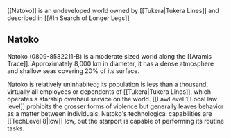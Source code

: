 [[Natoko]] is an undeveloped world owned by [[Tukera|Tukera Lines]] and described in [[#In Search of Longer Legs]]

## Natoko

Natoko (0809-8582211-B) is a moderate sized world  along the [[Aramis Trace]]. Approximately 8,000 km in diameter, it has a dense atmosphere and shallow seas covering 20% of its surface.

Natoko is relatively uninhabited; its population is less than a thousand, virtually all employees or dependents of [[Tukera|Tukera Lines]], which operates a starship overhaul service on the  world. [[LawLevel 1|Local law level]] prohibits the grosser forms of violence but generally leaves behavior as a matter between individuals. Natoko's technological capabilities are [[TechLevel 8|low]] low, but the starport is capable of performing its routine tasks.
